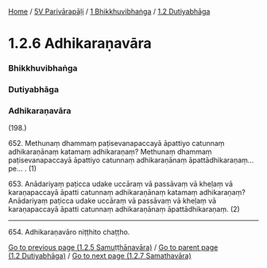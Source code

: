 
[Home](/) / [5V Parivārapāḷi](../../../5V.md) / [1 Bhikkhuvibhaṅga](../../1.md) / [1.2 Dutiyabhāga](../1.2.md)

# 1.2.6 Adhikaraṇavāra

### Bhikkhuvibhaṅga

### Dutiyabhāga

### Adhikaraṇavāra

(198.)

652\. Methunaṃ dhammaṃ paṭisevanapaccayā āpattiyo catunnaṃ adhikaraṇānaṃ katamaṃ adhikaraṇaṃ? Methunaṃ dhammaṃ paṭisevanapaccayā āpattiyo catunnaṃ adhikaraṇānaṃ āpattādhikaraṇaṃ…pe… . (1)

653\. Anādariyaṃ paṭicca udake uccāraṃ vā passāvaṃ vā kheḷaṃ vā karaṇapaccayā āpatti catunnaṃ adhikaraṇānaṃ katamaṃ adhikaraṇaṃ? Anādariyaṃ paṭicca udake uccāraṃ vā passāvaṃ vā kheḷaṃ vā karaṇapaccayā āpatti catunnaṃ adhikaraṇānaṃ āpattādhikaraṇaṃ. (2)

---

654\. Adhikaraṇavāro niṭṭhito chaṭṭho.



[Go to previous page (1.2.5 Samuṭṭhānavāra)](1.2.5.md) / [Go to parent page (1.2 Dutiyabhāga)](../1.2.md) / [Go to next page (1.2.7 Samathavāra)](1.2.7.md)


